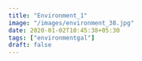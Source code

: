 ```yaml
---
title: "Environment_1"
image: "/images/environment_38.jpg"
date: 2020-01-02T10:45:38+05:30
tags: ["environmentgal"]
draft: false
---
```


